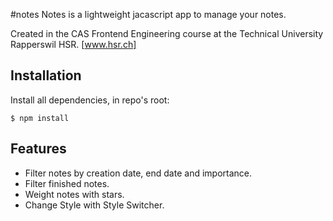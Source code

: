 #notes
Notes is a lightweight jacascript app to manage your notes.

Created in the CAS Frontend Engineering course at the Technical University Rapperswil HSR.
[www.hsr.ch]

## Installation
Install all dependencies, in repo's root:
```
$ npm install
```

## Features
* Filter notes by creation date, end date and importance.
* Filter finished notes.
* Weight notes with stars.
* Change Style with Style Switcher.


